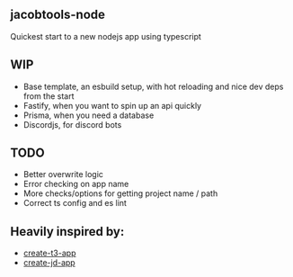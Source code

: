 ## jacobtools-node

Quickest start to a new nodejs app using typescript

## WIP

- Base template, an esbuild setup, with hot reloading and nice dev deps from the start
- Fastify, when you want to spin up an api quickly
- Prisma, when you need a database
- Discordjs, for discord bots

## TODO

- Better overwrite logic
- Error checking on app name
- More checks/options for getting project name / path
- Correct ts config and es lint

## Heavily inspired by:

- [create-t3-app](https://github.com/t3-oss/create-t3-app)
- [create-jd-app](https://github.com/OrJDev/create-jd-app)
